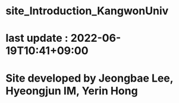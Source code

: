 # site_Introduction_KangwonUniv

# last update : 2022-06-19T10:41+09:00

# Site developed by Jeongbae Lee, Hyeongjun IM, Yerin Hong
